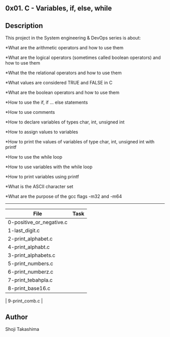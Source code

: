 0x01. C - Variables, if, else, while
---
## Description

This project in the System engineering & DevOps series is about:

*What are the arithmetic operators and how to use them

*What are the logical operators (sometimes called boolean operators) and how to use them

*What the the relational operators and how to use them

*What values are considered TRUE and FALSE in C

*What are the boolean operators and how to use them

*How to use the if, if ... else statements

*How to use comments

*How to declare variables of types char, int, unsigned int

*How to assign values to variables

*How to print the values of variables of type char, int, unsigned int with printf

*How to use the while loop

*How to use variables with the while loop

*How to print variables using printf

*What is the ASCII character set

*What are the purpose of the gcc flags -m32 and -m64

---
File|Task
---|---
0-positive_or_negative.c | 
1-last_digit.c | 
2-print_alphabet.c | 
4-print_alphabt.c | 
3-print_alphabets.c | 
5-print_numbers.c | 
6-print_numberz.c | 
7-print_tebahpla.c | 
8-print_base16.c | 
 | 
9-print_comb.c | 

## Author
 Shoji Takashima
